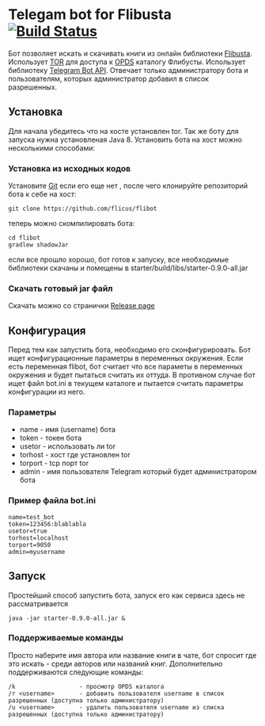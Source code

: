 # Telegam bot for Flibusta [![Build Status](https://travis-ci.org/flicus/flibot.png)](https://travis-ci.org/flicus/flibot)
Бот позволяет искать и скачивать книги из онлайн библиотеки [Flibusta](http://www.flibusta.is). Использует [TOR](https://www.torproject.org) для доступа к [OPDS](https://ru.wikipedia.org/wiki/OPDS) каталогу Флибусты. Использует библиотеку [Telegram Bot API](https://github.com/rubenlagus/TelegramBots). Отвечает только администратору бота и пользователям, которых администратор добавил в список разрешенных.
## Установка
Для начала убедитесь что на хосте установлен tor. Так же боту для запуска нужна установленая Java 8. Установить бота на хост можно несколькими способами:
### Установка из исходных кодов
Установите [Git](https://git-scm.com/) если его еще нет , после чего клонируйте репозиторий бота к себе на хост:
```
git clone https://github.com/flicus/flibot
```
теперь можно скомпилировать бота:
```
cd flibot
gradlew shadowJar
```
если все прошло хорошо, бот готов к запуску, все необходимые библиотеки скачаны и помещены в starter/build/libs/starter-0.9.0-all.jar  
### Скачать готовый jar файл
 Скачать можно со странички [Release page](https://github.com/flicus/flibot/releases)
## Конфигурация
Перед тем как запустить бота, необходимо его сконфигурировать. Бот ищет конфигурационные параметры в переменных окружения. Если есть переменная flibot, бот считает что все параметы в переменных окружения и будет пытаться считать их оттуда. В противном случае бот ищет файл bot.ini в текущем каталоге и пытается считать параметры конфигурации из него.
### Параметры
- name    - имя (username) бота
- token   - токен бота
- usetor  - использовать ли tor
- torhost - хост где установлен tor 
- torport - tcp порт tor
- admin   - имя пользователя Telegram который будет администратором бота

### Пример файла bot.ini
```
name=test_bot
token=123456:blablabla
usetor=true
torhost=localhost
torport=9050
admin=myusername
```
## Запуск
Простейший способ запустить бота, запуск его как сервиса здесь не рассматривается
```
java -jar starter-0.9.0-all.jar &
```
### Поддерживаемые команды
Просто наберите имя автора или название книги в чате, бот спросит где это искать - среди авторов или названий книг. Дополнительно поддерживаются следующие команды:
```
/k                  - просмотр OPDS каталога
/r <username>       - добавить пользователя username в список разрешенных (доступна только администратору)
/u <username>       - удалить пользователя username из списка разрешенных (доступна только администратору)
```
